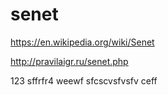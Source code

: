 # senet

https://en.wikipedia.org/wiki/Senet

http://pravilaigr.ru/senet.php

123
sffrfr4
weewf
sfcscvsfvsfv
ceff